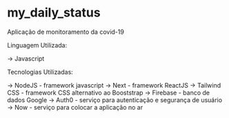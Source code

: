 # my_daily_status
  Aplicação de monitoramento da covid-19
  
Linguagem Utilizada:

-> Javascript

Tecnologias Utilizadas:

-> NodeJS - framework javascript
-> Next - framework ReactJS
-> Tailwind CSS - framework CSS alternativo ao Booststrap
-> Firebase - banco de dados Google
-> Auth0 - serviço para autenticação e segurança de usuário
-> Now - serviço para colocar a aplicação no ar
